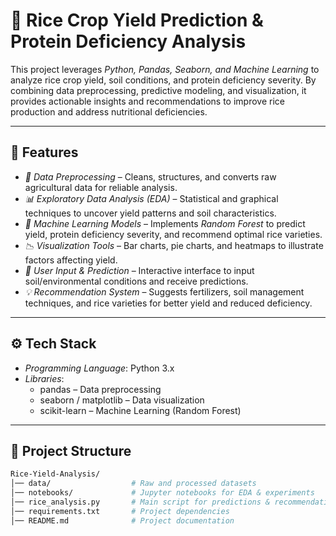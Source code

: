 
# 🌾 Rice Crop Yield Prediction & Protein Deficiency Analysis

This project leverages *Python, Pandas, Seaborn, and Machine Learning* to analyze rice crop yield, soil conditions, and protein deficiency severity. By combining data preprocessing, predictive modeling, and visualization, it provides actionable insights and recommendations to improve rice production and address nutritional deficiencies.  

---

## 📌 Features

- *🔄 Data Preprocessing* – Cleans, structures, and converts raw agricultural data for reliable analysis.  
- *📊 Exploratory Data Analysis (EDA)* – Statistical and graphical techniques to uncover yield patterns and soil characteristics.  
- *🤖 Machine Learning Models* – Implements *Random Forest* to predict yield, protein deficiency severity, and recommend optimal rice varieties.  
- *📉 Visualization Tools* – Bar charts, pie charts, and heatmaps to illustrate factors affecting yield.  
- *📝 User Input & Prediction* – Interactive interface to input soil/environmental conditions and receive predictions.  
- *💡 Recommendation System* – Suggests fertilizers, soil management techniques, and rice varieties for better yield and reduced deficiency.  

---

## ⚙ Tech Stack

- *Programming Language*: Python 3.x  
- *Libraries*:  
  - pandas – Data preprocessing  
  - seaborn / matplotlib – Data visualization  
  - scikit-learn – Machine Learning (Random Forest)  

---

## 📂 Project Structure

```bash
Rice-Yield-Analysis/
│── data/                  # Raw and processed datasets
│── notebooks/             # Jupyter notebooks for EDA & experiments
│── rice_analysis.py       # Main script for predictions & recommendations
│── requirements.txt       # Project dependencies
│── README.md              # Project documentation

